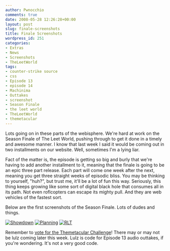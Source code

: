 ```yaml
---
author: Pwnocchio
comments: true
date: 2008-05-28 12:26:28+00:00
layout: post
slug: finale-screenshots
title: Finale Screenshots
wordpress_id: 251
categories:
- Extras
- News
- Screenshots
- TheLeetWorld
tags:
- counter-strike source
- css
- Episode 13
- episode 14
- Machinima
- Outtakes
- screenshot
- Season Finale
- the leet world
- TheLeetWorld
- themetacular
---
```


Lots going on in these parts of the webisphere. We're hard at work on the Season Finale of The Leet World, pushing through to get it done in a timely and awesome manner. I know that last week I said it would be coming out in two installments on our website. Well, sometimes I'm a lying liar.

Fact of the matter is, the episode is getting so big and burly that we're having to add another installment to it, meaning that the finale is going to be an epic three part release. Each part will come one week after the next, meaning you get three straight weeks of episodic bliss. You may be thinking to yourself, "huh?", but trust me, it'll be a lot of fun this way. Seriously, this thing keeps growing like some sort of digital black hole that consumes all in its path. Not even roflcopters can escape its mighty pull. And they are web vehicles of the fastest sort.

Below are the first screenshots of the Season Finale. Lots of dudes and things.

[![Showdown](http://www.smoothfewfilms.com/wp-content/uploads/2008/05/tlw114screenie01-128x72.jpg)](http://www.smoothfewfilms.com/wp-content/uploads/2008/05/tlw114screenie01.jpg) [![Planning](http://www.smoothfewfilms.com/wp-content/uploads/2008/05/tlw114_screenie02-128x72.jpg)](http://www.smoothfewfilms.com/wp-content/uploads/2008/05/tlw114_screenie02.jpg) [![RLT](http://www.smoothfewfilms.com/wp-content/uploads/2008/05/tlw114_screenie03-128x72.jpg)](http://www.smoothfewfilms.com/wp-content/uploads/2008/05/tlw114_screenie03.jpg)

Remember to [vote for the Themetacular Challenge](http://www.smoothfewfilms.com/2008/05/26/themetacular-voting-begins/)! There may or may not be lulz coming later this week. Lulz is code for Episode 13 audio outtakes, if you're wondering. It's not a very good code.
